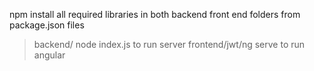 npm install all required libraries in both backend front end folders from package.json files

>backend/ node index.js to run server
>frontend/jwt/ng serve to run angular
